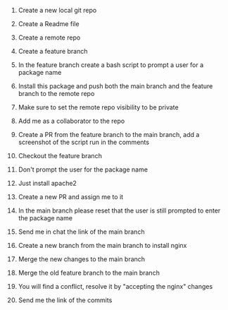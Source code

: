 1. Create a new local git repo 

2. Create a Readme file

3. Create a remote repo

4. Create a feature branch

5. In the feature branch create a bash script to prompt a user for a package name

6. Install this package and push both the main branch and the feature branch to the remote repo

7. Make sure to set the remote repo visibility to be private

8. Add me as a collaborator to the repo

9. Create a PR from the feature branch to the main branch, add a screenshot of the script run in the comments

10. Checkout the feature branch 

11. Don't prompt the user for the package name

12. Just install apache2 

13. Create a new PR and assign me to it

14. In the main branch please reset that the user is still prompted to enter the package name

15. Send me in chat the link of the main branch

16. Create a new branch from the main branch to install nginx 

17. Merge the new changes to the main branch

18. Merge the old feature branch to the main branch

19. You will find a conflict, resolve it by "accepting the nginx" changes

20. Send me the link of the commits
